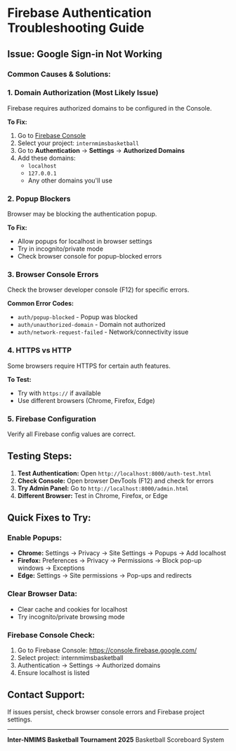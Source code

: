 # Firebase Authentication Troubleshooting Guide

## Issue: Google Sign-in Not Working

### Common Causes & Solutions:

### 1. **Domain Authorization (Most Likely Issue)**
Firebase requires authorized domains to be configured in the Console.

**To Fix:**
1. Go to [Firebase Console](https://console.firebase.google.com/)
2. Select your project: `internmimsbasketball`
3. Go to **Authentication** → **Settings** → **Authorized Domains**
4. Add these domains:
   - `localhost`
   - `127.0.0.1`
   - Any other domains you'll use

### 2. **Popup Blockers**
Browser may be blocking the authentication popup.

**To Fix:**
- Allow popups for localhost in browser settings
- Try in incognito/private mode
- Check browser console for popup-blocked errors

### 3. **Browser Console Errors**
Check the browser developer console (F12) for specific errors.

**Common Error Codes:**
- `auth/popup-blocked` - Popup was blocked
- `auth/unauthorized-domain` - Domain not authorized
- `auth/network-request-failed` - Network/connectivity issue

### 4. **HTTPS vs HTTP**
Some browsers require HTTPS for certain auth features.

**To Test:**
- Try with `https://` if available
- Use different browsers (Chrome, Firefox, Edge)

### 5. **Firebase Configuration**
Verify all Firebase config values are correct.

## Testing Steps:

1. **Test Authentication:** Open `http://localhost:8000/auth-test.html`
2. **Check Console:** Open browser DevTools (F12) and check for errors
3. **Try Admin Panel:** Go to `http://localhost:8000/admin.html`
4. **Different Browser:** Test in Chrome, Firefox, or Edge

## Quick Fixes to Try:

### Enable Popups:
- **Chrome:** Settings → Privacy → Site Settings → Popups → Add localhost
- **Firefox:** Preferences → Privacy → Permissions → Block pop-up windows → Exceptions
- **Edge:** Settings → Site permissions → Pop-ups and redirects

### Clear Browser Data:
- Clear cache and cookies for localhost
- Try incognito/private browsing mode

### Firebase Console Check:
1. Go to Firebase Console: https://console.firebase.google.com/
2. Select project: internmimsbasketball  
3. Authentication → Settings → Authorized domains
4. Ensure localhost is listed

## Contact Support:
If issues persist, check browser console errors and Firebase project settings.

---
**Inter-NMIMS Basketball Tournament 2025**
Basketball Scoreboard System